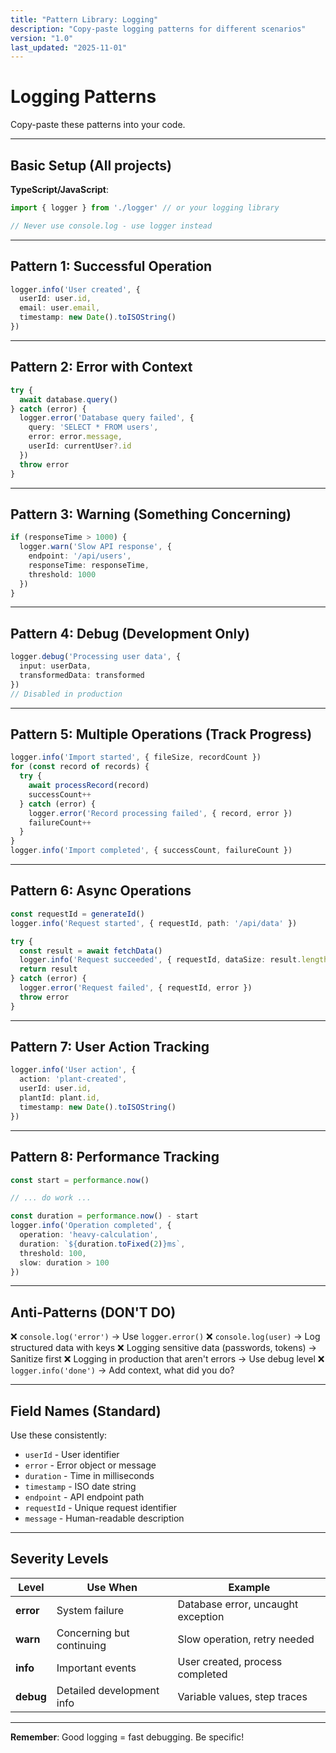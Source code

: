 ```yaml
---
title: "Pattern Library: Logging"
description: "Copy-paste logging patterns for different scenarios"
version: "1.0"
last_updated: "2025-11-01"
---
```


# Logging Patterns

Copy-paste these patterns into your code.

---

## Basic Setup (All projects)

**TypeScript/JavaScript**:
```typescript
import { logger } from './logger' // or your logging library

// Never use console.log - use logger instead
```

---

## Pattern 1: Successful Operation

```typescript
logger.info('User created', {
  userId: user.id,
  email: user.email,
  timestamp: new Date().toISOString()
})
```

---

## Pattern 2: Error with Context

```typescript
try {
  await database.query()
} catch (error) {
  logger.error('Database query failed', {
    query: 'SELECT * FROM users',
    error: error.message,
    userId: currentUser?.id
  })
  throw error
}
```

---

## Pattern 3: Warning (Something Concerning)

```typescript
if (responseTime > 1000) {
  logger.warn('Slow API response', {
    endpoint: '/api/users',
    responseTime: responseTime,
    threshold: 1000
  })
}
```

---

## Pattern 4: Debug (Development Only)

```typescript
logger.debug('Processing user data', {
  input: userData,
  transformedData: transformed
})
// Disabled in production
```

---

## Pattern 5: Multiple Operations (Track Progress)

```typescript
logger.info('Import started', { fileSize, recordCount })
for (const record of records) {
  try {
    await processRecord(record)
    successCount++
  } catch (error) {
    logger.error('Record processing failed', { record, error })
    failureCount++
  }
}
logger.info('Import completed', { successCount, failureCount })
```

---

## Pattern 6: Async Operations

```typescript
const requestId = generateId()
logger.info('Request started', { requestId, path: '/api/data' })

try {
  const result = await fetchData()
  logger.info('Request succeeded', { requestId, dataSize: result.length })
  return result
} catch (error) {
  logger.error('Request failed', { requestId, error })
  throw error
}
```

---

## Pattern 7: User Action Tracking

```typescript
logger.info('User action', {
  action: 'plant-created',
  userId: user.id,
  plantId: plant.id,
  timestamp: new Date().toISOString()
})
```

---

## Pattern 8: Performance Tracking

```typescript
const start = performance.now()

// ... do work ...

const duration = performance.now() - start
logger.info('Operation completed', {
  operation: 'heavy-calculation',
  duration: `${duration.toFixed(2)}ms`,
  threshold: 100,
  slow: duration > 100
})
```

---

## Anti-Patterns (DON'T DO)

❌ `console.log('error')` → Use `logger.error()`
❌ `console.log(user)` → Log structured data with keys
❌ Logging sensitive data (passwords, tokens) → Sanitize first
❌ Logging in production that aren't errors → Use debug level
❌ `logger.info('done')` → Add context, what did you do?

---

## Field Names (Standard)

Use these consistently:
- `userId` - User identifier
- `error` - Error object or message
- `duration` - Time in milliseconds
- `timestamp` - ISO date string
- `endpoint` - API endpoint path
- `requestId` - Unique request identifier
- `message` - Human-readable description

---

## Severity Levels

| Level | Use When | Example |
|-------|----------|---------|
| **error** | System failure | Database error, uncaught exception |
| **warn** | Concerning but continuing | Slow operation, retry needed |
| **info** | Important events | User created, process completed |
| **debug** | Detailed development info | Variable values, step traces |

---

**Remember**: Good logging = fast debugging. Be specific!

